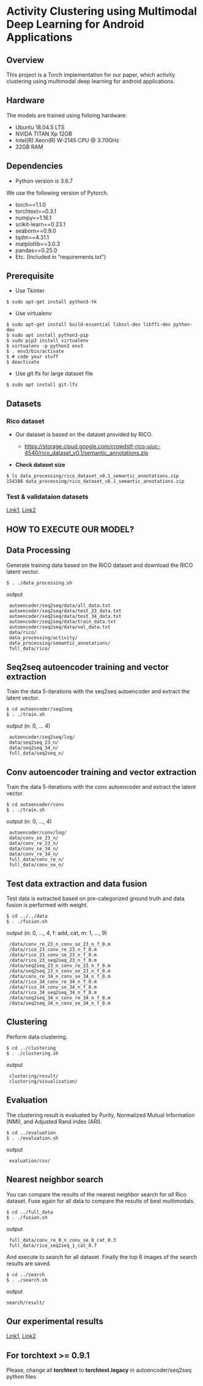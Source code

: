 # Activity Clustering using Multimodal Deep Learning for Android Applications

## Overview
This project is a Torch implementation for our paper, which activity clustering using multimodal deep learning for android applications.

## Hardware
The models are trained using folloing hardware:
- Ubuntu 18.04.5 LTS
- NVIDA TITAN Xp 12GB
- Intel(R) Xeon(R) W-2145 CPU @ 3.70GHz
- 32GB RAM

## Dependencies
- Python version is 3.6.7

We use the following version of Pytorch.

- torch==1.1.0
- torchtext==0.3.1
- numpy==1.16.1
- scikit-learn==0.23.1
- seaborn==0.9.0
- tqdm==4.31.1
- matplotlib==3.0.3
- pandas==0.25.0
- Etc. (Included in "requirements.txt")

## Prerequisite
- Use Tkinter
```
$ sudo apt-get install python3-tk
```

- Use virtualenv
```
$ sudo apt-get install build-essential libssl-dev libffi-dev python-dev
$ sudo apt install python3-pip
$ sudo pip3 install virtualenv
$ virtualenv -p python3 env3
$ . env3/bin/activate
$ # code your stuff
$ deactivate
```

- Use git lfs for large dataset file
```
$ sudo apt install git-lfs
```

## Datasets
### Rico dataset
- Our dataset is based on the dataset provided by RICO.
    - https://storage.cloud.google.com/crowdstf-rico-uiuc-4540/rico_dataset_v0.1/semantic_annotations.zip

- **Check dataset size**
```
$ ls data_processing/rico_dataset_v0.1_semantic_annotations.zip 
154108 data_processing/rico_dataset_v0.1_semantic_annotations.zip
```

### Test & validataion datasets
[Link1](https://drive.google.com/file/d/1QawDg9evv8pCx4Eoyg-9EIrJAtjFE93c/view?usp=sharing), [Link2](https://drive.google.com/file/d/17V7VioRXlrcaLo8yRDXmAM2l1mm4MdyP/view?usp=sharing)

## HOW TO EXECUTE OUR MODEL?
## Data Processing
Generate training data based on the RICO dataset and download the RICO latent vector.
```
$ . ./data_processing.sh
```

output
```
 autoencoder/seq2seq/data/all_data.txt
 autoencoder/seq2seq/data/test_23_data.txt
 autoencoder/seq2seq/data/test_34_data.txt
 autoencoder/seq2seq/data/train_data.txt
 autoencoder/seq2seq/data/val_data.txt
 data/rico/
 data_processing/activity/
 data_processing/semantic_annotations/
 full_data/rico/
```

## Seq2seq autoencoder training and vector extraction
Train the data 5-iterations with the seq2seq autoencoder and extract the latent vector.
```
$ cd autoencoder/seq2seq
$ . ./train.sh
```

output (n: 0, ... 4)
```
 autoencoder/seq2seq/log/
 data/seq2seq_23_n/
 data/seq2seq_34_n/
 full_data/seq2seq_n/
```

## Conv autoencoder training and vector extraction
Train the data 5-iterations with the conv autoencoder and extract the latent vector.
```
$ cd autoencoder/conv
$ . ./train.sh
```
output (n: 0, ..., 4)
```
 autoencoder/conv/log/
 data/conv_se_23_n/
 data/conv_re_23_n/
 data/conv_se_34_n/
 data/conv_re_34_n/
 full_data/conv_re_n/
 full_data/conv_se_n/
```

## Test data extraction and data fusion
Test data is extracted based on pre-categorized ground truth and data fusion is performed with weight.
```
$ cd ../../data
$ . ./fusion.sh
```

output (n: 0, ..., 4, f: add, cat,  m: 1, ..., 9)
```
 /data/conv_re_23_n_conv_se_23_n_f_0.m
 /data/rico_23_conv_re_23_n_f_0.m
 /data/rico_23_conv_se_23_n_f_0.m
 /data/rico_23_seq2seq_23_n_f_0.m
 /data/seq2seq_23_n_conv_re_23_n_f_0.m
 /data/seq2seq_23_n_conv_se_23_n_f_0.m
 /data/conv_re_34_n_conv_se_34_n_f_0.m
 /data/rico_34_conv_re_34_n_f_0.m
 /data/rico_34_conv_se_34_n_f_0.m
 /data/rico_34_seq2seq_34_n_f_0.m
 /data/seq2seq_34_n_conv_re_34_n_f_0.m
 /data/seq2seq_34_n_conv_se_34_n_f_0.m
```

## Clustering
Perform data clustering.
```
$ cd ../clustering
$ . ./clustering.sh
```

output
```
 clustering/result/
 clustering/visualization/
```

## Evaluation
The clustering result is evaluated by Purity, Normalized Mutual Information (NMI), and Adjusted Rand index (ARI).
```
$ cd ../evaluation
$ . ./evaluation.sh
```

output
```
 evaluation/csv/
```

## Nearest neighbor search
You can compare the results of the nearest neighbor search for *all* Rico dataset.
Fuse again for all data to compare the results of best multimodals.
```
$ cd ../full_data
$ . ./fusion.sh
```

output
```
 full_data/conv_re_0_n_conv_se_0_cat_0.3
 full_data/rico_seq2seq_1_cat_0.7
```
And execute to search for all dataset.
Finally the top 6 images of the search results are saved.
```
$ cd ../search
$ . ./search.sh
```

output
```
search/result/
```
## Our experimental results
[Link1](https://drive.google.com/file/d/1CHSsMy0Uh7UrVK3Wfbj2aeFKcSOAkkU_/view?usp=sharing), [Link2](https://drive.google.com/file/d/1X_S3XEr5NhJfQOB2GxKfp0Yf_SAxNeJV/view?usp=sharing)

## For torchtext >= 0.9.1
Please, change all **torchtext** to **torchtext.legacy** in autoencoder/seq2seq python files
